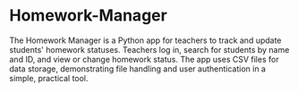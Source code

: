 # Homework-Manager
The Homework Manager is a Python app for teachers to track and update students' homework statuses. Teachers log in, search for students by name and ID, and view or change homework status. The app uses CSV files for data storage, demonstrating file handling and user authentication in a simple, practical tool.

